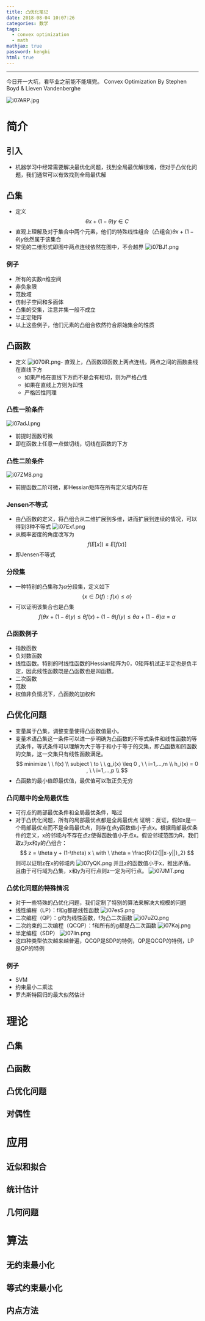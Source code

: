 ```yaml
---
title: 凸优化笔记
date: 2018-08-04 10:07:26
categories: 数学
tags:
  - convex optimization
  - math
mathjax: true
password: kengbi
html: true
---
```

***
今日开一大坑，看毕业之前能不能填完。
Convex Optimization By Stephen Boyd & Lieven Vandenberghe
 
<!--more-->

![i07ARP.jpg](https://s1.ax1x.com/2018/10/20/i07ARP.jpg)

# 简介

## 引入
-	机器学习中经常需要解决最优化问题，找到全局最优解很难，但对于凸优化问题，我们通常可以有效找到全局最优解

## 凸集
-	定义
	$$
	\theta x + (1-\theta) y \in C
	$$
-	直观上理解及对于集合中两个元素，他们的特殊线性组合（凸组合)$\theta x+(1-\theta)y$依然属于该集合
-	常见的二维形式即图中两点连线依然在图中，不会越界
	![i07BJ1.png](https://s1.ax1x.com/2018/10/20/i07BJ1.png)

### 例子
-	所有的实数n维空间
-	非负象限
-	范数域
-	仿射子空间和多面体
-	凸集的交集，注意并集一般不成立
-	半正定矩阵
-	以上这些例子，他们元素的凸组合依然符合原始集合的性质

## 凸函数
-	定义
	![i070iR.png](https://s1.ax1x.com/2018/10/20/i070iR.png)-	直观上，凸函数即函数上两点连线，两点之间的函数曲线在直线下方
	-	如果严格在直线下方而不是会有相切，则为严格凸性
	-	如果在直线上方则为凹性
	-	严格凹性同理

### 凸性一阶条件

![i07adJ.png](https://s1.ax1x.com/2018/10/20/i07adJ.png)
-	前提时函数可微
-	即在函数上任意一点做切线，切线在函数的下方

### 凸性二阶条件

![i07ZM8.png](https://s1.ax1x.com/2018/10/20/i07ZM8.png)
-	前提函数二阶可微，即Hessian矩阵在所有定义域内存在

### Jensen不等式
-	由凸函数的定义，将凸组合从二维扩展到多维，进而扩展到连续的情况，可以得到3种不等式
	![i07Exf.png](https://s1.ax1x.com/2018/10/20/i07Exf.png)
-	从概率密度的角度改写为
	$$
	f(E[x]) \leq E[f(x)]
	$$
-	即Jensen不等式

### 分段集
-	一种特别的凸集称为$\alpha$分段集，定义如下
	$$
	\{ x \in D(f) : f(x) \leq \alpha \}
	$$
-	可以证明该集合也是凸集
	$$
	f(\theta x + (1-\theta)y) \leq \theta f(x) + (1-\theta)f(y) \leq \theta \alpha + (1-\theta) \alpha = \alpha
	$$

### 凸函数例子
-	指数函数
-	负对数函数
-	线性函数。特别的时线性函数的Hessian矩阵为0，0矩阵机试正半定也是负半定，因此线性函数既是凸函数也是凹函数。
-	二次函数
-	范数
-	权值非负情况下，凸函数的加权和

## 凸优化问题
-	变量属于凸集，调整变量使得凸函数值最小。
-	变量术语凸集这一条件可以进一步明确为凸函数的不等式条件和线性函数的等式条件，等式条件可以理解为大于等于和小于等于的交集，即凸函数和凹函数的交集，这一交集只有线性函数满足。
	$$
	minimize \ \ f(x) \\
	subject \ to \ \ g_i(x) \leq 0 , \ \ i=1,...,m \\
	h_i(x) = 0 , \ \ i=1,...,p \\
	$$
-	凸函数的最小值即最优值，最优值可以取正负无穷

### 凸问题中的全局最优性
-	可行点的局部最优条件和全局最优条件，略过
-	对于凸优化问题，所有的局部最优点都是全局最优点
	证明：反证，假如x是一个局部最优点而不是全局最优点，则存在点y函数值小于点x。根据局部最优条件的定义，x的邻域内不存在点z使得函数值小于点x。假设邻域范围为R，我们取z为x和y的凸组合：
	$$
	z = \theta y + (1-\theta) x \ with \ \theta = \frac{R}{2{||x-y||}_2}
	$$
	则可以证明z在x的邻域内
	![i07yQK.png](https://s1.ax1x.com/2018/10/20/i07yQK.png)
	并且z的函数值小于x，推出矛盾。且由于可行域为凸集，x和y为可行点则z一定为可行点。
	![i07JMT.png](https://s1.ax1x.com/2018/10/20/i07JMT.png)


### 凸优化问题的特殊情况
-	对于一些特殊的凸优化问题，我们定制了特别的算法来解决大规模的问题
-	线性编程（LP）：f和g都是线性函数
	![i07esS.png](https://s1.ax1x.com/2018/10/20/i07esS.png)
-	二次编程（QP）：g均为线性函数，f为凸二次函数
	![i07uZQ.png](https://s1.ax1x.com/2018/10/20/i07uZQ.png)
-	二次约束的二次编程（QCQP）：f和所有的g都是凸二次函数
	![i07Kaj.png](https://s1.ax1x.com/2018/10/20/i07Kaj.png)
-	半定编程（SDP）
	![i07lin.png](https://s1.ax1x.com/2018/10/20/i07lin.png)
-	这四种类型依次越来越普遍，QCQP是SDP的特例，QP是QCQP的特例，LP是QP的特例

### 例子
-	SVM
-	约束最小二乘法
-	罗杰斯特回归的最大似然估计

# 理论

## 凸集

## 凸函数

## 凸优化问题

## 对偶性

# 应用

## 近似和拟合

## 统计估计

## 几何问题

# 算法

## 无约束最小化

## 等式约束最小化

## 内点方法 